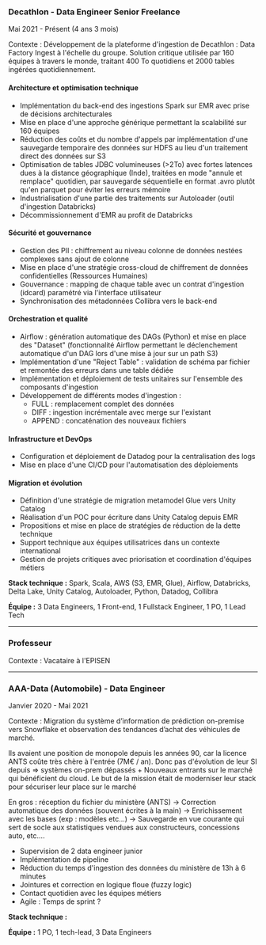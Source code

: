 ### Decathlon - Data Engineer Senior Freelance
Mai 2021 - Présent (4 ans 3 mois)

Contexte : Développement de la plateforme d'ingestion de Decathlon : Data Factory Ingest à l'échelle du groupe. Solution critique utilisée par 160 équipes à travers le monde, traitant 400 To quotidiens et 2000 tables ingérées quotidiennement.

#### Architecture et optimisation technique
- Implémentation du back-end des ingestions Spark sur EMR avec prise de décisions architecturales
- Mise en place d'une approche générique permettant la scalabilité sur 160 équipes
- Réduction des coûts et du nombre d'appels par implémentation d'une sauvegarde temporaire des données sur HDFS au lieu d'un traitement direct des données sur S3
- Optimisation de tables JDBC volumineuses (>2To) avec fortes latences dues à la distance géographique (Inde), traitées en mode "annule et remplace" quotidien, par sauvegarde séquentielle en format .avro plutôt qu'en parquet pour éviter les erreurs mémoire
- Industrialisation d'une partie des traitements sur Autoloader (outil d'ingestion Databricks)
- Décommissionnement d'EMR au profit de Databricks

#### Sécurité et gouvernance
- Gestion des PII : chiffrement au niveau colonne de données nestées complexes sans ajout de colonne
- Mise en place d'une stratégie cross-cloud de chiffrement de données confidentielles (Ressources Humaines)
- Gouvernance : mapping de chaque table avec un contrat d'ingestion (idcard) paramétré via l'interface utilisateur
- Synchronisation des métadonnées Collibra vers le back-end

#### Orchestration et qualité
- Airflow : génération automatique des DAGs (Python) et mise en place des "Dataset" (fonctionnalité Airflow permettant le déclenchement automatique d'un DAG lors d'une mise à jour sur un path S3)
- Implémentation d'une "Reject Table" : validation de schéma par fichier et remontée des erreurs dans une table dédiée
- Implémentation et déploiement de tests unitaires sur l'ensemble des composants d'ingestion
- Développement de différents modes d'ingestion :
	 - FULL : remplacement complet des données
	 - DIFF : ingestion incrémentale avec merge sur l'existant
	 - APPEND : concaténation des nouveaux fichiers

#### Infrastructure et DevOps
- Configuration et déploiement de Datadog pour la centralisation des logs
- Mise en place d'une CI/CD pour l'automatisation des déploiements

#### Migration et évolution
- Définition d'une stratégie de migration metamodel Glue vers Unity Catalog
- Réalisation d'un POC pour écriture dans Unity Catalog depuis EMR
- Propositions et mise en place de stratégies de réduction de la dette technique
- Support technique aux équipes utilisatrices dans un contexte international
- Gestion de projets critiques avec priorisation et coordination d'équipes métiers

**Stack technique :** Spark, Scala, AWS (S3, EMR, Glue), Airflow, Databricks, Delta Lake, Unity Catalog, Autoloader, Python, Datadog, Collibra

**Équipe :** 3 Data Engineers, 1 Front-end, 1 Fullstack Engineer, 1 PO, 1 Lead Tech


------
### Professeur 
Contexte : Vacataire à l'EPISEN 



---- 

### AAA-Data (Automobile) - Data Engineer
Janvier 2020 - Mai 2021

Contexte : Migration du système d’information de prédiction on-premise vers Snowflake et observation des tendances d’achat des véhicules de marché. 

Ils avaient une position de monopole depuis les années 90, car la licence ANTS coûte très chère à l'entrée (7M€ / an). Donc pas d'évolution de leur SI depuis => systèmes on-prem dépassés + Nouveaux entrants sur le marché qui bénéficient du cloud. Le but de la mission était de moderniser leur stack pour sécuriser leur place sur le marché


En gros : réception du fichier du ministère (ANTS) -> Correction automatique des données (souvent écrites à la main) -> Enrichissement avec les bases (exp : modèles etc...) -> Sauvegarde en vue courante qui sert de socle aux statistiques vendues aux constructeurs, concessions auto, etc....
 
- Supervision de 2 data engineer junior
- Implémentation de pipeline 
- Réduction du temps d'ingestion des données du ministère de 13h à 6 minutes
- Jointures et correction en logique floue (fuzzy logic)
- Contact quotidien avec les équipes métiers
- Agile : Temps de sprint ? 

**Stack technique :** 

**Équipe :** 1 PO, 1 tech-lead, 3 Data Engineers